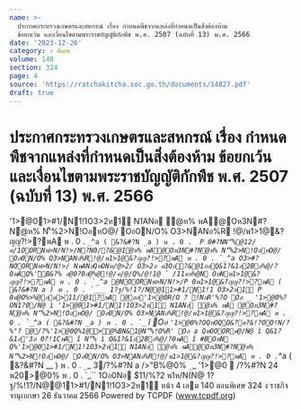 ```yaml
---
name: >-
  ประกาศกระทรวงเกษตรและสหกรณ์ เรื่อง กำหนดพืชจากแหล่งที่กำหนดเป็นสิ่งต้องห้าม
  ข้อยกเว้น และเงื่อนไขตามพระราชบัญญัติกักพืช พ.ศ. 2507 (ฉบับที่ 13) พ.ศ. 2566
date: '2023-12-26'
category: ง พิเศษ
volume: 140
section: 324
page: 4
source: 'https://ratchakitcha.soc.go.th/documents/14827.pdf'
draft: true
---
```


# ประกาศกระทรวงเกษตรและสหกรณ์ เรื่อง กำหนดพืชจากแหล่งที่กำหนดเป็นสิ่งต้องห้าม ข้อยกเว้น และเงื่อนไขตามพระราชบัญญัติกักพืช พ.ศ. 2507 (ฉบับที่ 13) พ.ศ. 2566

'1>@01>#1/N1!1O3>2ห1์ N1ANอ ํ@ห% พA@Oห3N#?Nํ@ห% N'็%2>N!OอหO@/ Oอ0N/O% O3>NANอ%R !@/พ1>1@&?ญญ?!>?พA พ . 0 . `_^a ( &?&#?N _a ) พ . 0 . `_`` P 0#?NN'็%@12/ค/1OORNพ>N/N!>/N?N0/?&@1ํ@ห% พA@Oห3N#?Nํ@ห% N'็%2>N!OอหO@/ Oอ0N/O% O3>NANอ%R!@/พ1>1@&?ญญ?!>?พA พ . 0 . `_^a O3>#?NOORNพ>N/N!>/ NพANอQหONห/@>2/ O3>2อ ค3Oอ?&@1ออQ&1?&1อ2Bอ%@/?0พAQ%'ัB&?% อ@0?0อํ@%@!@/ค/@/Q%/@!1@ ` /11คห%@N OหNพ1>1@&?ญญ?!>?พA พ . 0 . `_^a @NOORNพ>N/N!>/P 0พ1>1@&?ญญ?!>?พA ( &?&#?N a ) พ . 0 . `___ 1?ฐ/%!1?/N@@11>#1/N1!1 O3>2ห1์ P 0คํ@O%>%ํ@อค>11/@1?พA @ออ'1>@0R/O ? !NอR'%?O Oอ _ '1>@0%?ON1?0/N@ ì '1>@01>#1/N1!1O3>2ห1์ N1ANอ ํ@ห% พA @Oห3N#?Nํ@ห% N'็%2>N!OอหO@/ Oอ0N/O% O3>NANอ%R!@/พ1>1@&?ญญ?!>?พA พ . 0 . `_^a ( &?&#?N _a ) พ . 0 . `_`` î Oอ ` '1>@0%?OQหOQO&?ค?&!?OO!N/?%"? @/?%'1>@0Q%1@>@%BN&1@N'็%!O%R' Oอ a QหOOORคํ@/N@ ì Q&1?&1อ'3อ 0?!1CพA î N'็% ì Q&1?&1อ2Bอ%@/?0พA î #BOหN Q%'1>@01>#1/N1!1O3>2ห1์ N1ANอ ํ@ห% พA@Oห3N#?Nํ@ห% N'็%2>N!OอหO@/ Oอ0N/O% O3>NANอ%R!@/พ1>1@&?ญญ?!>?พA พ . 0 . `_^a ( &?&#?N __ ) พ . 0 . `_`_ 3/?%#?N a />"B%@0% `_`_ '1>@0  /?%#?N 24 พ20>@0% พ . 0 . `_`` 1Oอ0Nอ $11/%?2 พ1ห/N(N@ 1?ฐ/%!1?/N@@11>#1/N1!1O3>2ห1์ หน้า 4 เลม 140 ตอนพิเศษ 324 ง ราชกิจจานุเบกษา 26 ธันวาคม 2566 Powered by TCPDF (www.tcpdf.org)
